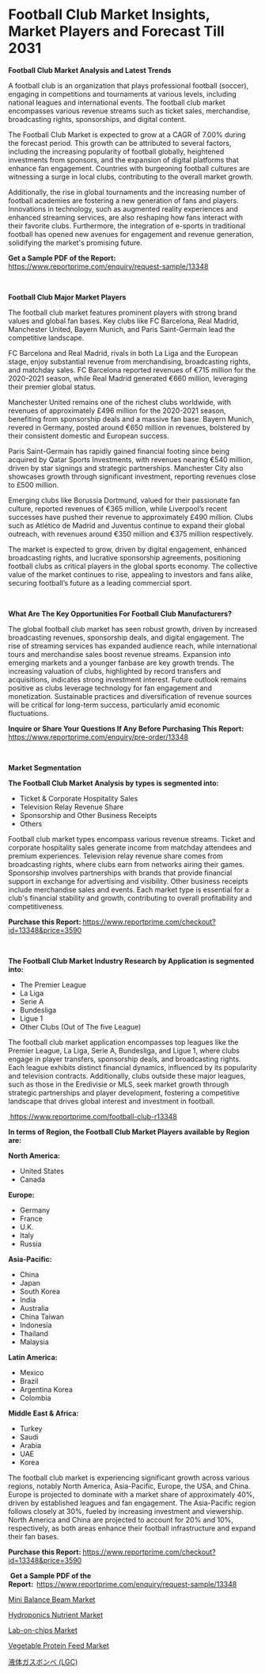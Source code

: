 <p><h1>Football Club Market Insights, Market Players and Forecast Till 2031</h1></p><p><strong>Football Club Market Analysis and Latest Trends</strong></p>
<p><p>A football club is an organization that plays professional football (soccer), engaging in competitions and tournaments at various levels, including national leagues and international events. The football club market encompasses various revenue streams such as ticket sales, merchandise, broadcasting rights, sponsorships, and digital content.</p><p>The Football Club Market is expected to grow at a CAGR of 7.00% during the forecast period. This growth can be attributed to several factors, including the increasing popularity of football globally, heightened investments from sponsors, and the expansion of digital platforms that enhance fan engagement. Countries with burgeoning football cultures are witnessing a surge in local clubs, contributing to the overall market growth. </p><p>Additionally, the rise in global tournaments and the increasing number of football academies are fostering a new generation of fans and players. Innovations in technology, such as augmented reality experiences and enhanced streaming services, are also reshaping how fans interact with their favorite clubs. Furthermore, the integration of e-sports in traditional football has opened new avenues for engagement and revenue generation, solidifying the market's promising future.</p></p>
<p><strong>Get a Sample PDF of the Report:&nbsp;</strong> <a href="https://www.reportprime.com/enquiry/request-sample/13348">https://www.reportprime.com/enquiry/request-sample/13348</a></p>
<p>&nbsp;</p>
<p><strong>Football Club Major Market Players</strong></p>
<p><p>The football club market features prominent players with strong brand values and global fan bases. Key clubs like FC Barcelona, Real Madrid, Manchester United, Bayern Munich, and Paris Saint-Germain lead the competitive landscape.</p><p>FC Barcelona and Real Madrid, rivals in both La Liga and the European stage, enjoy substantial revenue from merchandising, broadcasting rights, and matchday sales. FC Barcelona reported revenues of €715 million for the 2020-2021 season, while Real Madrid generated €660 million, leveraging their premier global status.</p><p>Manchester United remains one of the richest clubs worldwide, with revenues of approximately £496 million for the 2020-2021 season, benefiting from sponsorship deals and a massive fan base. Bayern Munich, revered in Germany, posted around €650 million in revenues, bolstered by their consistent domestic and European success.</p><p>Paris Saint-Germain has rapidly gained financial footing since being acquired by Qatar Sports Investments, with revenues nearing €540 million, driven by star signings and strategic partnerships. Manchester City also showcases growth through significant investment, reporting revenues close to £500 million.</p><p>Emerging clubs like Borussia Dortmund, valued for their passionate fan culture, reported revenues of €365 million, while Liverpool’s recent successes have pushed their revenue to approximately £490 million. Clubs such as Atlético de Madrid and Juventus continue to expand their global outreach, with revenues around €350 million and €375 million respectively.</p><p>The market is expected to grow, driven by digital engagement, enhanced broadcasting rights, and lucrative sponsorship agreements, positioning football clubs as critical players in the global sports economy. The collective value of the market continues to rise, appealing to investors and fans alike, securing football’s future as a leading commercial sport.</p></p>
<p>&nbsp;</p>
<p><strong>What Are The Key Opportunities For Football Club Manufacturers?</strong></p>
<p><p>The global football club market has seen robust growth, driven by increased broadcasting revenues, sponsorship deals, and digital engagement. The rise of streaming services has expanded audience reach, while international tours and merchandise sales boost revenue streams. Expansion into emerging markets and a younger fanbase are key growth trends. The increasing valuation of clubs, highlighted by record transfers and acquisitions, indicates strong investment interest. Future outlook remains positive as clubs leverage technology for fan engagement and monetization. Sustainable practices and diversification of revenue sources will be critical for long-term success, particularly amid economic fluctuations.</p></p>
<p><strong>Inquire or Share Your Questions If Any Before Purchasing This Report:</strong> <a href="https://www.reportprime.com/enquiry/pre-order/13348">https://www.reportprime.com/enquiry/pre-order/13348</a></p>
<p>&nbsp;</p>
<p><strong>Market Segmentation</strong></p>
<p><strong>The Football Club Market Analysis by types is segmented into:</strong></p>
<p><ul><li>Ticket & Corporate Hospitality Sales</li><li>Television Relay Revenue Share</li><li>Sponsorship and Other Business Receipts</li><li>Others</li></ul></p>
<p><p>Football club market types encompass various revenue streams. Ticket and corporate hospitality sales generate income from matchday attendees and premium experiences. Television relay revenue share comes from broadcasting rights, where clubs earn from networks airing their games. Sponsorship involves partnerships with brands that provide financial support in exchange for advertising and visibility. Other business receipts include merchandise sales and events. Each market type is essential for a club's financial stability and growth, contributing to overall profitability and competitiveness.</p></p>
<p><strong>Purchase this Report:&nbsp;</strong><a href="https://www.reportprime.com/checkout?id=13348&price=3590">https://www.reportprime.com/checkout?id=13348&price=3590</a></p>
<p>&nbsp;</p>
<p><strong>The Football Club Market Industry Research by Application is segmented into:</strong></p>
<p><ul><li>The Premier League</li><li>La Liga</li><li>Serie A</li><li>Bundesliga</li><li>Ligue 1</li><li>Other Clubs (Out of The five League)</li></ul></p>
<p><p>The football club market application encompasses top leagues like the Premier League, La Liga, Serie A, Bundesliga, and Ligue 1, where clubs engage in player transfers, sponsorship deals, and broadcasting rights. Each league exhibits distinct financial dynamics, influenced by its popularity and television contracts. Additionally, clubs outside these major leagues, such as those in the Eredivisie or MLS, seek market growth through strategic partnerships and player development, fostering a competitive landscape that drives global interest and investment in football.</p></p>
<p><a href="https://www.reportprime.com/football-club-r13348">&nbsp;https://www.reportprime.com/football-club-r13348</a></p>
<p><strong>In terms of Region, the Football Club Market Players available by Region are:</strong></p>
<p>
    <p> <strong> North America: </strong>
        <ul>
            <li>United States</li>
            <li>Canada</li>
        </ul>
        </p> 
    <p> <strong> Europe: </strong>
        <ul>
            <li>Germany</li>
            <li>France</li>
            <li>U.K.</li>
            <li>Italy</li>
            <li>Russia</li>
        </ul>
        </p> 
    <p> <strong> Asia-Pacific: </strong>
        <ul>
            <li>China</li>
            <li>Japan</li>
            <li>South Korea</li>
            <li>India</li>
            <li>Australia</li>
            <li>China Taiwan</li>
            <li>Indonesia</li>
            <li>Thailand</li>
            <li>Malaysia</li>
        </ul>
        </p> 
    <p> <strong> Latin America: </strong>
        <ul>
            <li>Mexico</li>
            <li>Brazil</li>
            <li>Argentina Korea</li>
            <li>Colombia</li>
        </ul>
        </p> 
    <p> <strong> Middle East & Africa: </strong>
        <ul>
            <li>Turkey</li>
            <li>Saudi</li>
            <li>Arabia</li>
            <li>UAE</li>
            <li>Korea</li>
        </ul>
    </p>
    </p>
<p><p>The football club market is experiencing significant growth across various regions, notably North America, Asia-Pacific, Europe, the USA, and China. Europe is projected to dominate with a market share of approximately 40%, driven by established leagues and fan engagement. The Asia-Pacific region follows closely at 30%, fueled by increasing investment and viewership. North America and China are projected to account for 20% and 10%, respectively, as both areas enhance their football infrastructure and expand their fan bases.</p></p>
<p><strong>Purchase this Report: </strong><a href="https://www.reportprime.com/checkout?id=13348&price=3590">https://www.reportprime.com/checkout?id=13348&price=3590</a></p>
<p>&nbsp;<strong>Get a Sample PDF of the Report:&nbsp;&nbsp;</strong><a href="https://www.reportprime.com/enquiry/request-sample/13348">https://www.reportprime.com/enquiry/request-sample/13348</a></p>
<p><strong></strong></p>
<p><p><a href="https://www.linkedin.com/pulse/driving-factors-behind-mini-balance-beam-market-trends-e4kae?trackingId=6oeV1IlKQM%2BBzv4kf6UxPw%3D%3D">Mini Balance Beam Market</a></p><p><a href="https://www.linkedin.com/pulse/global-hydroponics-nutrient-industry-research-report-competitive-abjvc?trackingId=FMVbvSMaSeydA%2FasI%2BBpDg%3D%3D">Hydroponics Nutrient Market</a></p><p><a href="https://issuu.com/reportprime-2/docs/lab-on-chips-market-size-2030.pptx_035bcdbacccf43">Lab-on-chips Market</a></p><p><a href="https://medium.com/@darrensipes2023/what-is-vegetable-protein-feed-market-22313a558a1a">Vegetable Protein Feed Market</a></p><p><a href="https://medium.com/@lillianamurazik2023/liquid-gas-cylinder-lgc-market-%E3%81%AF-%E3%82%B3%E3%82%B9%E3%83%88%E7%AE%A1%E7%90%86%E3%81%A8%E5%8A%B9%E7%8E%87%E5%90%91%E4%B8%8A%E3%82%92%E5%84%AA%E5%85%88%E3%81%97%E3%81%BE%E3%81%99-%E3%81%95%E3%82%89%E3%81%AB-%E5%A0%B1%E5%91%8A%E6%9B%B8%E3%81%AF%E5%B8%82%E5%A0%B4%E3%81%AE%E9%9C%80%E8%A6%81%E9%9D%A2%E3%81%A8%E4%BE%9B%E7%B5%A6%E9%9D%A2%E3%81%AE%E4%B8%A1%E6%96%B9%E3%82%92%E3%82%AB%E3%83%90%E3%83%BC%E3%81%97%E3%81%A6%E3%81%84%E3%81%BE%E3%81%99-liquid-gas-bbbbf8a6733c">液体ガスボンベ (LGC)</a></p></p>